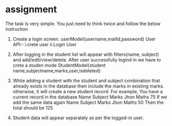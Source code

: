 # assignment
The task is very simple. You just need to think twice and follow the below
instruction
1. Create a login screen.
userModel{username,mailId,password}
User API:-
i.crete user
ii.Login User

2. After logging in the student list will appear with filters(name, subject) and
add/edit/view/delete.
After user successfully logind in we have to crete a studen mode
StudentModel{student name,subjectname,marks,user,isdeleted}

3. While adding a student with the student and subject combination that
already exists in the database then include the marks in existing marks.
otherwise, it will create a new student record.
For example, You have a current record in the database
Name Subject Marks
Jhon Maths 75
If we add the same data again
Name Subject Marks
Jhon Maths 50
Then the total should be 125
4. Student data will appear separately as per the logged-in user.